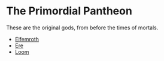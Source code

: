 # The Primordial Pantheon

<meta property="og:description" content="These are the original gods, from before the times of mortals.">

These are the original gods, from before the times of mortals.

- [Elfemroth](elfemroth.md)
- [Ere](ere.md)
- [Loom](loom.md)